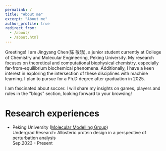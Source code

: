 ```yaml
---
permalink: /
title: "About me"
excerpt: "About me"
author_profile: true
redirect_from: 
  - /about/
  - /about.html
---
```


Greetings! I am Jingyang Chen(陈 敬旸), a junior student currently at College of Chemistry and Molecular Engineering, Peking University. My research focuses on theoretical and computational biophysical chemistry, especially far-from-equilibrium biochemical phenomena. Additionally, I have a keen interest in exploring the intersection of these disciplines with machine learning. I plan to pursue for a Ph.D degree after graduation in 2025.

I am fascinated about soccer. I will share my insights on games, players and rules in the "blogs" section, looking forward to your browsing!

Research experiences
======
- Peking University ([Molecular Modelling Group](https://www.chem.pku.edu.cn/liuzhirong/en/))<br/>
Undergrad Research: Allosteric protein design in a perspective of perturbation analysis<br/>
Sep.2023 - Present
